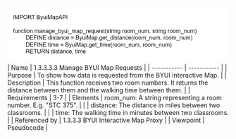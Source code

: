 ![1.3.3.3.3 Manage BYUI Map Requests](TeamOneFiles/1.3.3.3.3%20Manage%20BYUI%20Map%20Requests.svg)
<br>
| Name | 1.3.3.3.3 Manage BYUI Map Requests |
| ----------- | ----------- |
| Purpose | To show how data is requested from the BYUI Interactive Map. |
| Description | This function receives two room numbers. It returns the distance between them and the walking time between them. |
| Requirements | 3-7 |
| Elements | room_num: A string representing a room number. E.g. "STC 375". |
|  | distance: The distance in miles between two classrooms. |
|  | time: The walking time in minutes between two classrooms. |
| Referenced by | 1.3.3.3 BYUI Interactive Map Proxy |
| Viewpoint | Pseudocode |